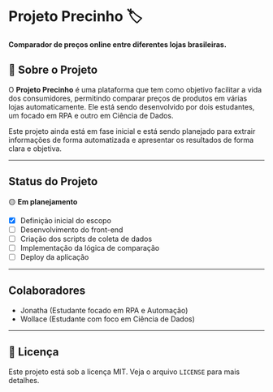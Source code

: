 # Projeto Precinho 🏷️

**Comparador de preços online entre diferentes lojas brasileiras.**

## 📌 Sobre o Projeto

O **Projeto Precinho** é uma plataforma que tem como objetivo facilitar a vida dos consumidores, permitindo comparar preços de produtos em várias lojas automaticamente. Ele está sendo desenvolvido por dois estudantes, um focado em RPA e outro em Ciência de Dados.

Este projeto ainda está em fase inicial e está sendo planejado para extrair informações de forma automatizada e apresentar os resultados de forma clara e objetiva.

---

## Status do Projeto

🟡 **Em planejamento**  
- [x] Definição inicial do escopo  
- [ ] Desenvolvimento do front-end  
- [ ] Criação dos scripts de coleta de dados  
- [ ] Implementação da lógica de comparação  
- [ ] Deploy da aplicação  

---

## Colaboradores

- Jonatha (Estudante focado em RPA e Automação)
- Wollace (Estudante com foco em Ciência de Dados)

---

## 📄 Licença

Este projeto está sob a licença MIT. Veja o arquivo `LICENSE` para mais detalhes.
